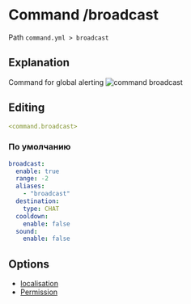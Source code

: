 # Command /broadcast
Path `command.yml > broadcast`

## Explanation
Command for global alerting
![command broadcast](/commandbroadcast.png)

## Editing
```yaml
<command.broadcast>
```

### По умолчанию
```yaml
broadcast:
  enable: true
  range: -2
  aliases:
    - "broadcast"
  destination:
    type: CHAT
  cooldown:
    enable: false
  sound:
    enable: false
```

## Options

- [localisation](/docs/localizations/ru_ru/command/banlist/)
- [Permission](/docs/permission/command/banlist/)

<!--@include: @/parts/enable.md-->
<!--@include: @/parts/range.md-->
<!--@include: @/parts/aliases.md-->
<!--@include: @/parts/destination.md-->
<!--@include: @/parts/cooldown.md-->
<!--@include: @/parts/sound.md-->
